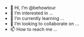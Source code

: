 - 👋 Hi, I’m @behowtour
- 👀 I’m interested in ...
- 🌱 I’m currently learning ...
- 💞️ I’m looking to collaborate on ...
- 📫 How to reach me ...

<!---
behowtour/behowtour is a ✨ special ✨ repository because its `README.md` (this file) appears on your GitHub profile.
You can click the Preview link to take a look at your changes.
--->

